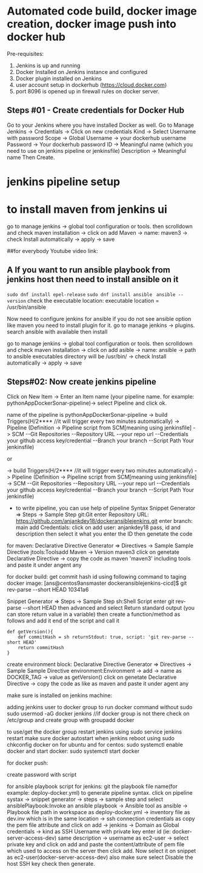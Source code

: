 # Automated code build, docker image creation, docker image push into docker hub
Pre-requisites:
1. Jenkins is up and running
2. Docker Installed on Jenkins instance and configured
3. Docker plugin installed on Jenkins
4. user account setup in dockerhub (https://cloud.docker.com)
5. port 8096 is opened up in firewall rules on docker server.

## Steps #01 - Create credentials for Docker Hub
Go to your Jenkins where you have installed Docker as well. Go to Manage Jenkins -> Credentials -> Click on new credentials 
Kind -> Select Username with password
Scope -> Global 
Username -> your dockerhub username
Password -> Your dockerhub password
ID -> Meaningful name (which you need to use on jenkins pipeline or jenkinsfile)
Description -> Meaningful name
Then Create.


# jenkins pipeline setup

# to install maven from jenkins ui
go to manage jenkins -> global tool configuration or tools. then scrolldown and check maven installation -> click on add Maven -> name: maven3 -> check Install automatically -> apply -> save

##for everybody Youtube video link: 

## A If you want to run ansible playbook from jenkins host then need to install ansible on it
```sudo dnf install epel-release```
```sudo dnf install ansible ```
```ansible --version```
check the executable location: executable location = /usr/bin/ansible

Now need to configure jenkins for ansible
if you do not see ansible option like maven you need to install plugin for it.
go to manage jenkins -> plugins. search ansible with available then install

go to manage jenkins -> global tool configuration or tools. then scrolldown and check maven installation -> click on add asible -> name: ansible -> path to ansible executables directory will be /usr/bin/ -> check Install automatically -> apply -> save

## Steps#02: Now create jenkins pipeline
Click on New Item -> Enter an Item name (your pipeline name. for example: pythonAppDockerSonar-pipeline)-> select Pipeline and click ok.

name of the pipeline is pythonAppDockerSonar-pipeline 
-> build Triggers(H/2**** //it will trigger every two minutes automatically) 
-> Pipeline (Definition -> Pipeline script from SCM[meaning using jenkinsfile] -> SCM --Git Repositories --Repository URL --your repo url --Credentials your github access key/credential --Branch your branch --Script Path Your jenkinsfile)

or

-> build Triggers(H/2**** //it will trigger every two minutes automatically) 
-> Pipeline (Definition -> Pipeline script from SCM[meaning using jenkinsfile] -> SCM --Git Repositories --Repository URL --your repo url --Credentials your github access key/credential --Branch your branch --Script Path Your jenkinsfile)

* to write pipeline, you can use help of pipeline Syntax
Snippet Generator => Steps -> Sample Step git:Git enter Repository URL: https://github.com/anjankdey18/dockeransiblejenkins.git enter branch: main add Credentials: click on add  user: anjankdey18 pass, id and description then select it what you enter the ID then genetate the code

for maven:
Declarative Directive Generator => Directives -> Sample Sample Directive jtools:Toolsadd Maven -> Version maven3 click on genetate Declarative Directive -> copy the code as maven 'maven3' including tools and paste it under angent any

for docker build:
get commit hash id using following command to taging docker image:
[ans@centos9ansmaster dockeransiblejenkins-cicd]$ git rev-parse --short HEAD
10341a6

Snippet Generator => Steps -> Sample Step sh:Shell Script enter git rev-parse --short HEAD then advanced and select Return standard output (you can store return value in a variable) then create a function/method as follows and add it end of the script and call it
``` 
def getVersion(){
    def commitHash = sh returnStdout: true, script: 'git rev-parse --short HEAD'
    return commitHash
}

```
create environment block:
Declarative Directive Generator => Directives -> Sample Sample Directive environment:Environment -> add -> name as DOCKER_TAG  -> value as getVersion() click on genetate Declarative Directive -> copy the code as like as maven and paste it under agent any

make sure is installed on jenkins machine:

adding jenkins user to docker group to run docker command without sudo
sudo usermod -aG docker jenkins  //if docker group is not there check on /etc/group and create group with groupadd docker

to use/get the docker group restart jenkins using sudo service jenkins restart
make sure docker autostart when jenkins reboot using sudo chkconfig docker on for ubuntu and for centos: sudo systemctl enable docker and start docker: sudo systemctl start docker


for docker push:

create password with script

for ansible playbook script for jenkins:
git the playbook file name(for example: deploy-docker.yml) to generate pipeline syntax. click on pipeline systax -> snippet generator -> steps -> sample step and select ansiblePlaybook:Invoke an ansible playbook -> Ansible tool as ansible -> Playbook file path in workspace as deploy-docker.yml -> inventory file as dev.inv which is in the same location -> ssh connection credentials as copy the pem file attribute and click on add -> jenkins -> Domain as Global credentials -> kind as SSH Username with private key enter id (ie: docker-server-access-dev) same description -> username as ec2-user -> select private key and click on add and paste the content/attribute of pem file which used to access on the server then click add. Now select it on snippet as ec2-user(docker-server-access-dev) also make sure select Disable the host SSH key check then generate.
